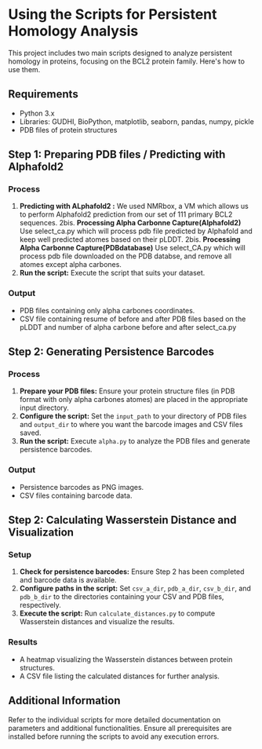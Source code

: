 # Using the Scripts for Persistent Homology Analysis

This project includes two main scripts designed to analyze persistent homology in proteins, focusing on the BCL2 protein family. Here's how to use them.

## Requirements

- Python 3.x
- Libraries: GUDHI, BioPython, matplotlib, seaborn, pandas, numpy, pickle
- PDB files of protein structures

## Step 1: Preparing PDB files / Predicting with Alphafold2

### Process

1. **Predicting with ALphafold2 :** We used NMRbox, a VM which allows us to perform Alphafold2 prediction from our set of 111 primary BCL2 sequences.
2bis. **Processing Alpha Carbonne Capture(Alphafold2)** Use select_ca.py which will process pdb file predicted by Alphafold and keep well predicted atomes based on their pLDDT.
2bis. **Processing Alpha Carbonne Capture(PDBdatabase)** Use select_CA.py which will process pdb file downloaded on the PDB databse, and remove all atomes except alpha carbones.
3. **Run the script:** Execute the script that suits your dataset.

### Output

- PDB files containing only alpha carbones coordinates.
- CSV file containing resume of before and after PDB files based on the pLDDT and number of alpha carbone before and after select_ca.py

## Step 2: Generating Persistence Barcodes

### Process

1. **Prepare your PDB files:** Ensure your protein structure files (in PDB format with only alpha carbones atomes) are placed in the appropriate input directory.
2. **Configure the script:** Set the `input_path` to your directory of PDB files and `output_dir` to where you want the barcode images and CSV files saved.
3. **Run the script:** Execute `alpha.py` to analyze the PDB files and generate persistence barcodes.

### Output

- Persistence barcodes as PNG images.
- CSV files containing barcode data.

## Step 2: Calculating Wasserstein Distance and Visualization

### Setup

1. **Check for persistence barcodes:** Ensure Step 2 has been completed and barcode data is available.
2. **Configure paths in the script:** Set `csv_a_dir`, `pdb_a_dir`, `csv_b_dir`, and `pdb_b_dir` to the directories containing your CSV and PDB files, respectively.
3. **Execute the script:** Run `calculate_distances.py` to compute Wasserstein distances and visualize the results.

### Results

- A heatmap visualizing the Wasserstein distances between protein structures.
- A CSV file listing the calculated distances for further analysis.

## Additional Information

Refer to the individual scripts for more detailed documentation on parameters and additional functionalities. Ensure all prerequisites are installed before running the scripts to avoid any execution errors.
